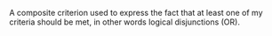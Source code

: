 A composite criterion used to express the fact that at least one of my criteria should be met, in other words logical disjunctions (OR).